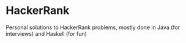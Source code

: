# HackerRank
Personal solutions to HackerRank problems, mostly done in Java (for interviews) and Haskell (for fun)
